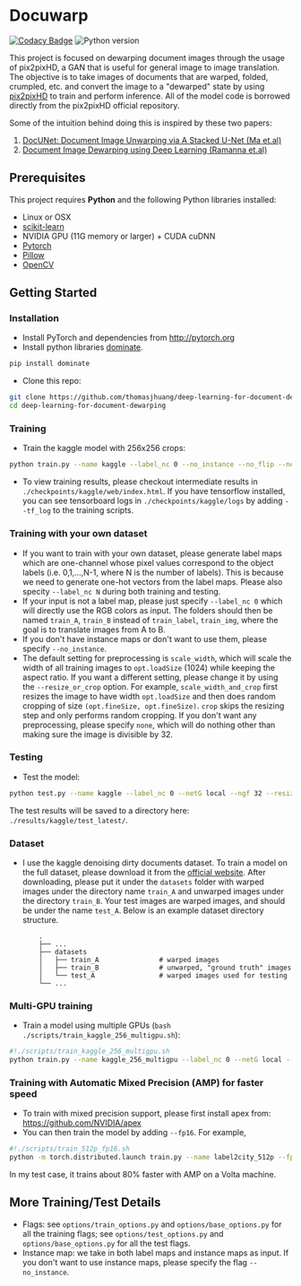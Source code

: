 # Docuwarp
[![Codacy Badge](https://api.codacy.com/project/badge/Grade/7acd5aa8048a4c96bd97a96bac2639d1)](https://app.codacy.com/app/huang836/deep-learning-for-document-dewarping?utm_source=github.com&utm_medium=referral&utm_content=thomasjhuang/deep-learning-for-document-dewarping&utm_campaign=Badge_Grade_Dashboard)
![Python version](https://img.shields.io/pypi/pyversions/dominate.svg?style=flat)

This project is focused on dewarping document images through the usage of pix2pixHD, a GAN that is useful for general image to image translation. The objective is to take images of documents that are warped, folded, crumpled, etc. and convert the image to a "dewarped" state by using [pix2pixHD](https://github.com/NVIDIA/pix2pixHD) to train and perform inference. All of the model code is borrowed directly from the pix2pixHD official repository.

Some of the intuition behind doing this is inspired by these two papers:
1. [DocUNet: Document Image Unwarping via A Stacked U-Net (Ma et.al)](https://www.juew.org/publication/DocUNet.pdf)
2. [Document Image Dewarping using Deep Learning (Ramanna et.al)](www.insticc.org/Primoris/Resources/PaperPdf.ashx?idPaper=73684)

## Prerequisites

This project requires **Python** and the following Python libraries installed:

-   Linux or OSX
-   [scikit-learn](http://scikit-learn.org/stable/)
-   NVIDIA GPU (11G memory or larger) + CUDA cuDNN
-   [Pytorch](https://pytorch.org/get-started/locally/)
-   [Pillow](https://pillow.readthedocs.io/en/stable/installation.html)
-   [OpenCV](https://opencv-python-tutroals.readthedocs.io/en/latest/py_tutorials/py_setup/py_table_of_contents_setup/py_table_of_contents_setup.html)

## Getting Started
### Installation
-   Install PyTorch and dependencies from <http://pytorch.org>
-   Install python libraries [dominate](https://github.com/Knio/dominate).
```bash
pip install dominate
```
-   Clone this repo:
```bash
git clone https://github.com/thomasjhuang/deep-learning-for-document-dewarping
cd deep-learning-for-document-dewarping
```

### Training
-   Train the kaggle model with 256x256 crops:
```bash
python train.py --name kaggle --label_nc 0 --no_instance --no_flip --netG local --ngf 32 --fineSize 256
```
-   To view training results, please checkout intermediate results in `./checkpoints/kaggle/web/index.html`.
If you have tensorflow installed, you can see tensorboard logs in `./checkpoints/kaggle/logs` by adding `--tf_log` to the training scripts.

### Training with your own dataset
-   If you want to train with your own dataset, please generate label maps which are one-channel whose pixel values correspond to the object labels (i.e. 0,1,...,N-1, where N is the number of labels). This is because we need to generate one-hot vectors from the label maps. Please also specity `--label_nc N` during both training and testing.
-   If your input is not a label map, please just specify `--label_nc 0` which will directly use the RGB colors as input. The folders should then be named `train_A`, `train_B` instead of `train_label`, `train_img`, where the goal is to translate images from A to B.
-   If you don't have instance maps or don't want to use them, please specify `--no_instance`.
-   The default setting for preprocessing is `scale_width`, which will scale the width of all training images to `opt.loadSize` (1024) while keeping the aspect ratio. If you want a different setting, please change it by using the `--resize_or_crop` option. For example, `scale_width_and_crop` first resizes the image to have width `opt.loadSize` and then does random cropping of size `(opt.fineSize, opt.fineSize)`. `crop` skips the resizing step and only performs random cropping. If you don't want any preprocessing, please specify `none`, which will do nothing other than making sure the image is divisible by 32.

### Testing
-   Test the model:
```bash
python test.py --name kaggle --label_nc 0 --netG local --ngf 32 --resize_or_crop crop --no_instance --no_flip --fineSize 256
```
The test results will be saved to a directory here: `./results/kaggle/test_latest/`.


### Dataset
-   I use the kaggle denoising dirty documents dataset. To train a model on the full dataset, please download it from the [official website](https://www.kaggle.com/c/denoising-dirty-documents/data).
After downloading, please put it under the `datasets` folder with warped images under the directory name `train_A` and unwarped images under the directory `train_B`. Your test images are warped images, and should be under the name `test_A`. Below is an example dataset directory structure.

            .
            ├── ...
            ├── datasets                  
            │   ├── train_A               # warped images
            │   ├── train_B               # unwarped, "ground truth" images
            │   └── test_A                # warped images used for testing
            └── ...
     
### Multi-GPU training
-   Train a model using multiple GPUs (`bash ./scripts/train_kaggle_256_multigpu.sh`):
```bash
#!./scripts/train_kaggle_256_multigpu.sh
python train.py --name kaggle_256_multigpu --label_nc 0 --netG local --ngf 32 --resize_or_crop crop --no_instance --no_flip --fineSize 256 --batchSize 32 --gpu_ids 0,1,2,3,4,5,6,7
```

### Training with Automatic Mixed Precision (AMP) for faster speed
-   To train with mixed precision support, please first install apex from: <https://github.com/NVIDIA/apex>
-   You can then train the model by adding `--fp16`. For example,
```bash
#!./scripts/train_512p_fp16.sh
python -m torch.distributed.launch train.py --name label2city_512p --fp16
```
In my test case, it trains about 80% faster with AMP on a Volta machine.

## More Training/Test Details
-   Flags: see `options/train_options.py` and `options/base_options.py` for all the training flags; see `options/test_options.py` and `options/base_options.py` for all the test flags.
-   Instance map: we take in both label maps and instance maps as input. If you don't want to use instance maps, please specify the flag `--no_instance`.
